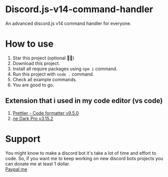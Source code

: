 # Discord.js-v14-command-handler
An advanced discord.js v14  command handler for everyone.
# How to use
1. Star this project (optional 🤡🌸)
2. Download this project.
3. Install all require packages using `npm i` command.
4. Run this project with `node .` command.
5. Check all example commands.
6. You are good to go.
## Extension that i used in my code editor (vs code)
1. [Prettier - Code formatter v9.5.0](https://marketplace.visualstudio.com/items?itemName=zhuangtongfa.Material-theme)
2. [ne Dark Pro v3.15.2](https://marketplace.visualstudio.com/items?itemName=zhuangtongfa.Material-theme)
# Support
You might know to make a discord bot it's take a lot of time and effort to code. So, if you want me to keep working on new discord bots projects you can donate me at least 1 dollar.<br/>
[Paypal me](https://paypal.me/sestro69)
 
